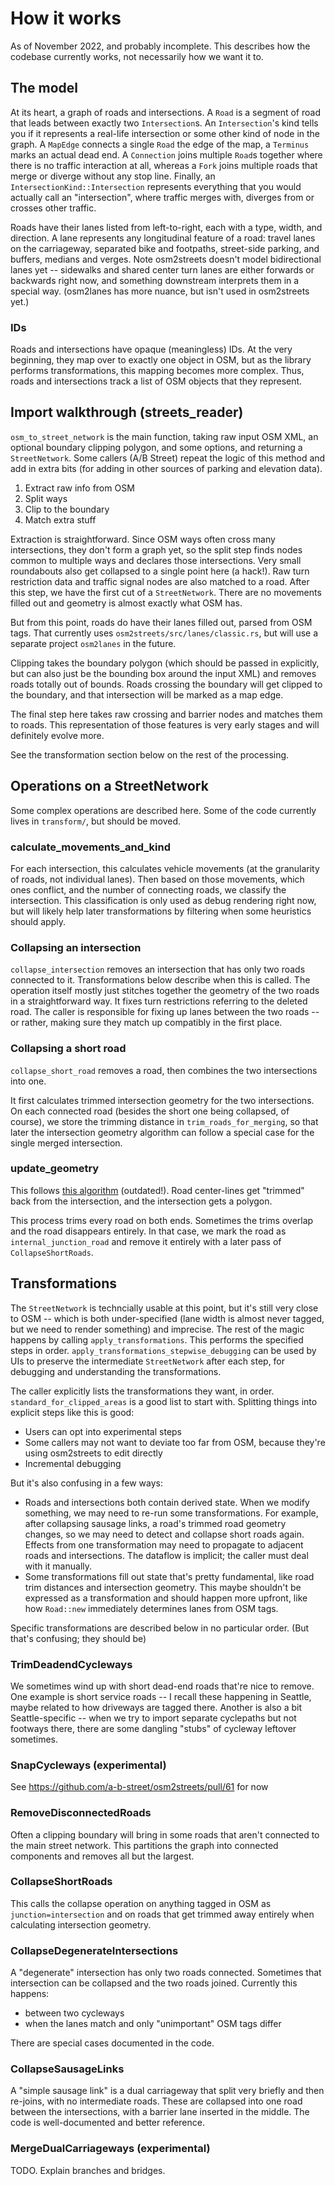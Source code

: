 # How it works

As of November 2022, and probably incomplete. This describes how the codebase currently works, not necessarily how we want it to.

## The model

At its heart, a graph of roads and intersections. A `Road` is a segment of road that leads between exactly two `Intersection`s. An `Intersection`'s kind tells you if it represents a real-life intersection or some other kind of node in the graph. A `MapEdge` connects a single `Road` the edge of the map, a `Terminus` marks an actual dead end. A `Connection` joins multiple `Road`s together where there is no traffic interaction at all, whereas a `Fork` joins multiple roads that merge or diverge without any stop line. Finally, an `IntersectionKind::Intersection` represents everything that you would actually call an "intersection", where traffic merges with, diverges from or crosses other traffic.

Roads have their lanes listed from left-to-right, each with a type, width, and direction. A lane represents any longitudinal feature of a road: travel lanes on the carriageway, separated bike and footpaths, street-side parking, and buffers, medians and verges. Note osm2streets doesn't model bidirectional lanes yet -- sidewalks and shared center turn lanes are either forwards or backwards right now, and something downstream interprets them in a special way. (osm2lanes has more nuance, but isn't used in osm2streets yet.)

### IDs

Roads and intersections have opaque (meaningless) IDs. At the very beginning, they map over to exactly one object in OSM, but as the library performs transformations, this mapping becomes more complex. Thus, roads and intersections track a list of OSM objects that they represent.

## Import walkthrough (streets_reader)

`osm_to_street_network` is the main function, taking raw input OSM XML, an optional boundary clipping polygon, and some options, and returning a `StreetNetwork`. Some callers (A/B Street) repeat the logic of this method and add in extra bits (for adding in other sources of parking and elevation data).

1.   Extract raw info from OSM
2.   Split ways
3.   Clip to the boundary
4.   Match extra stuff

Extraction is straightforward. Since OSM ways often cross many intersections, they don't form a graph yet, so the split step finds nodes common to multiple ways and declares those intersections. Very small roundabouts also get collapsed to a single point here (a hack!). Raw turn restriction data and traffic signal nodes are also matched to a road. After this step, we have the first cut of a `StreetNetwork`. There are no movements filled out and geometry is almost exactly what OSM has.

But from this point, roads do have their lanes filled out, parsed from OSM tags. That currently uses `osm2streets/src/lanes/classic.rs`, but will use a separate project `osm2lanes` in the future.

Clipping takes the boundary polygon (which should be passed in explicitly, but can also just be the bounding box around the input XML) and removes roads totally out of bounds. Roads crossing the boundary will get clipped to the boundary, and that intersection will be marked as a map edge.

The final step here takes raw crossing and barrier nodes and matches them to roads. This representation of those features is very early stages and will definitely evolve more.

See the transformation section below on the rest of the processing.

## Operations on a StreetNetwork

Some complex operations are described here. Some of the code currently lives in `transform/`, but should be moved.

### calculate_movements_and_kind

For each intersection, this calculates vehicle movements (at the granularity of roads, not individual lanes). Then based on those movements, which ones conflict, and the number of connecting roads, we classify the intersection. This classification is only used as debug rendering right now, but will likely help later transformations by filtering when some heuristics should apply.

### Collapsing an intersection

`collapse_intersection` removes an intersection that has only two roads connected to it. Transformations below describe when this is called. The operation itself mostly just stitches together the geometry of the two roads in a straightforward way. It fixes turn restrictions referring to the deleted road. The caller is responsible for fixing up lanes between the two roads -- or rather, making sure they match up compatibly in the first place.

### Collapsing a short road

`collapse_short_road` removes a road, then combines the two intersections into one.

It first calculates trimmed intersection geometry for the two intersections. On each connected road (besides the short one being collapsed, of course), we store the trimming distance in `trim_roads_for_merging`, so that later the intersection geometry algorithm can follow a special case for the single merged intersection.

### update_geometry

This follows [this algorithm](https://a-b-street.github.io/docs/tech/map/geometry/index.html) (outdated!). Road center-lines get "trimmed" back from the intersection, and the intersection gets a polygon.

This process trims every road on both ends. Sometimes the trims overlap and the road disappears entirely. In that case, we mark the road as `internal_junction_road` and remove it entirely with a later pass of `CollapseShortRoads`.

## Transformations

The `StreetNetwork` is techncially usable at this point, but it's still very close to OSM -- which is both under-specified (lane width is almost never tagged, but we need to render something) and imprecise. The rest of the magic happens by calling `apply_transformations`. This performs the specified steps in order. `apply_transformations_stepwise_debugging` can be used by UIs to preserve the intermediate `StreetNetwork` after each step, for debugging and understanding the transformations.

The caller explicitly lists the transformations they want, in order. `standard_for_clipped_areas` is a good list to start with. Splitting things into explicit steps like this is good:

- Users can opt into experimental steps
- Some callers may not want to deviate too far from OSM, because they're using osm2streets to edit directly
- Incremental debugging

But it's also confusing in a few ways:

- Roads and intersections both contain derived state. When we modify something, we may need to re-run some transformations. For example, after collapsing sausage links, a road's trimmed road geometry changes, so we may need to detect and collapse short roads again. Effects from one transformation may need to propagate to adjacent roads and intersections. The dataflow is implicit; the caller must deal with it manually.
- Some transformations fill out state that's pretty fundamental, like road trim distances and intersection geometry. This maybe shouldn't be expressed as a transformation and should happen more upfront, like how `Road::new` immediately determines lanes from OSM tags.

Specific transformations are described below in no particular order. (But that's confusing; they should be)

### TrimDeadendCycleways

We sometimes wind up with short dead-end roads that're nice to remove. One example is short service roads -- I recall these happening in Seattle, maybe related to how driveways are tagged there. Another is also a bit Seattle-specific -- when we try to import separate cyclepaths but not footways there, there are some dangling "stubs" of cycleway leftover sometimes.

### SnapCycleways (experimental)

See <https://github.com/a-b-street/osm2streets/pull/61> for now

### RemoveDisconnectedRoads

Often a clipping boundary will bring in some roads that aren't connected to the main street network. This partitions the graph into connected components and removes all but the largest.

### CollapseShortRoads

This calls the collapse operation on anything tagged in OSM as `junction=intersection` and on roads that get trimmed away entirely when calculating intersection geometry.

### CollapseDegenerateIntersections

A "degenerate" intersection has only two roads connected. Sometimes that intersection can be collapsed and the two roads joined. Currently this happens:

- between two cycleways
- when the lanes match and only "unimportant" OSM tags differ

There are special cases documented in the code.

### CollapseSausageLinks

A "simple sausage link" is a dual carriageway that split very briefly and then re-joins, with no intermediate roads. These are collapsed into one road between the intersections, with a barrier lane inserted in the middle. The code is well-documented and better reference.

### MergeDualCarriageways (experimental)

TODO. Explain branches and bridges.
